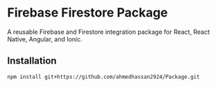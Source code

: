 # Firebase Firestore Package

A reusable Firebase and Firestore integration package for React, React Native, Angular, and Ionic.

## Installation

```bash
npm install git+https://github.com/ahmedhassan2924/Package.git
